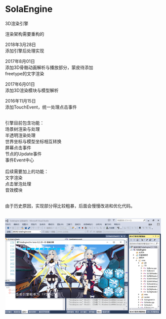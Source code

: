 ﻿# SolaEngine
3D渲染引擎</br>

渲染架构需要重构的

2018年3月28日</br>
添加引擎后处理实现

2017年8月01日</br>
添加3D骨骼动画解析与播放部分，蒙皮待添加</br>
freetype的文字渲染

2017年6月01日</br>
添加3D渲染模块与模型解析</br>

2016年11月15日</br>
添加TouchEvent，统一处理点击事件</br>

</br>
引擎目前包含功能：</br>
	场景树渲染与处理</br>
	半透明渲染处理</br>
	世界坐标与模型坐标相互转换</br>
	屏幕点击事件</br>
	节点的Update事件</br>
	事件Event中心</br>
</br>
后续需要加上的功能：</br>
	文字渲染</br>
	点击冒泡处理</br>
	音效模块</br>
</br>

由于历史原因，实现部分得比较粗暴，后面会慢慢改进和优化代码。</br>
</br>


![image](https://github.com/ebnaqq/SolaEngine/blob/master/Example/ExamplePic2.png)
